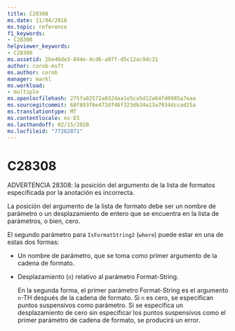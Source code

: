 ```yaml
---
title: C28308
ms.date: 11/04/2016
ms.topic: reference
f1_keywords:
- C28308
helpviewer_keywords:
- C28308
ms.assetid: 2be46de3-844e-4cd6-a97f-d5c12ac9dc31
author: corob-msft
ms.author: corob
manager: markl
ms.workload:
- multiple
ms.openlocfilehash: 275fa02572a032daa1e5ca5d12a64fd0985a7eaa
ms.sourcegitcommit: 68f893f6e472df46f323db34a13a7034dccad25a
ms.translationtype: MT
ms.contentlocale: es-ES
ms.lasthandoff: 02/15/2020
ms.locfileid: "77262871"
---
```

# <a name="c28308"></a>C28308
ADVERTENCIA 28308: la posición del argumento de la lista de formatos especificada por la anotación es incorrecta.

 La posición del argumento de la lista de formato debe ser un nombre de parámetro o un desplazamiento de entero que se encuentra en la lista de parámetros, o bien, cero.

 El segundo parámetro para `IsFormatString2` (`where`) puede estar en una de estas dos formas:

- Un nombre de parámetro, que se toma como primer argumento de la cadena de formato.

- Desplazamiento (`n`) relativo al parámetro Format-String.

  En la segunda forma, el primer parámetro Format-String es el argumento `n`-TH después de la cadena de formato. Si `n` es cero, se especifican puntos suspensivos como parámetro. Si se especifica un desplazamiento de cero sin especificar los puntos suspensivos como el primer parámetro de cadena de formato, se producirá un error.
